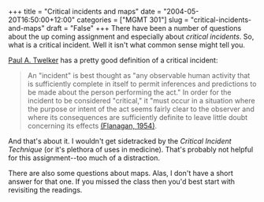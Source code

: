 +++
title = "Critical incidents and maps"
date = "2004-05-20T16:50:00+12:00"
categories = ["MGMT 301"]
slug = "critical-incidents-and-maps"
draft = "False"
+++
There have been a number of questions about the up coming
assignment and especially about _critical incidents_. So, what is
a critical incident. Well it isn't what common sense might tell you.

[Paul A.  Twelker](http://www.tiu.edu/psychology/Twelker/critical_incident_technique.htm)
has a pretty good definition of a critical incident:

> An "incident" is best thought as "any observable human activity
that is sufficiently complete in itself to permit inferences and
predictions to be made about the person performing the act." In
order for the incident to be considered "critical," it "must occur
in a situation where the purpose or intent of the act seems fairly
clear to the observer and where its consequences are sufficiently
definite to leave little doubt concerning its effects
[(Flanagan, 1954)](http://www.apa.org/psycinfo/special/cit-article.pdf).

And that's about it. I wouldn't get sidetracked by the
_Critical Incident Technique_ (or it's plethora of uses in medicine).
That's probably not helpful for this assignment--too much of a
distraction.

There are also some questions about maps. Alas, I don't have a
short answer for that one. If you missed the class then you'd best
start with revisiting the readings.

